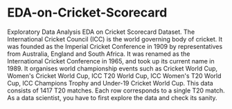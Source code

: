 # EDA-on-Cricket-Scorecard
Exploratory Data Analysis EDA on Cricket Scorecard Dataset.  The International Cricket Council (ICC) is the world governing body of cricket. It was founded as the Imperial Cricket Conference in 1909 by representatives from Australia, England and South Africa. It was renamed as the International Cricket Conference in 1965, and took up its current name in 1989. It organises world championship events such as Cricket World Cup, Women's Cricket World Cup, ICC T20 World Cup, ICC Women's T20 World Cup, ICC Champions Trophy and Under-19 Cricket World Cup. This data consists of 1417 T20 matches. Each row corresponds to a single T20 match. As a data scientist, you have to first explore the data and check its sanity.
